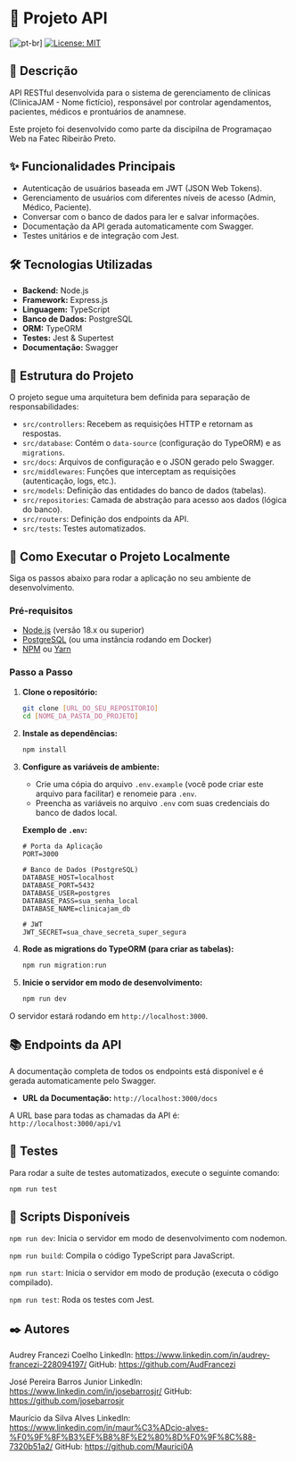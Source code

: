 # 🏥 Projeto API

[![pt-br](https://img.shields.io/badge/lang-pt--br-green.svg)]
[![License: MIT](https://img.shields.io/badge/License-MIT-yellow.svg)](https://opensource.org/licenses/MIT)

## 📝 Descrição

API RESTful desenvolvida para o sistema de gerenciamento de clínicas (ClinicaJAM - Nome fictício), responsável por controlar agendamentos, pacientes, médicos e prontuários de anamnese.

Este projeto foi desenvolvido como parte da discipilna de Programaçao Web na Fatec Ribeirão Preto.

## ✨ Funcionalidades Principais

* Autenticação de usuários baseada em JWT (JSON Web Tokens).
* Gerenciamento de usuários com diferentes níveis de acesso (Admin, Médico, Paciente).
* Conversar com o banco de dados para ler e salvar informações.
* Documentação da API gerada automaticamente com Swagger.
* Testes unitários e de integração com Jest.

## 🛠️ Tecnologias Utilizadas

* **Backend:** Node.js
* **Framework:** Express.js
* **Linguagem:** TypeScript
* **Banco de Dados:** PostgreSQL
* **ORM:** TypeORM
* **Testes:** Jest & Supertest
* **Documentação:** Swagger

## 📂 Estrutura do Projeto

O projeto segue uma arquitetura bem definida para separação de responsabilidades:

-   `src/controllers`: Recebem as requisições HTTP e retornam as respostas.
-   `src/database`: Contém o `data-source` (configuração do TypeORM) e as `migrations`.
-   `src/docs`: Arquivos de configuração e o JSON gerado pelo Swagger.
-   `src/middlewares`: Funções que interceptam as requisições (autenticação, logs, etc.).
-   `src/models`: Definição das entidades do banco de dados (tabelas).
-   `src/repositories`: Camada de abstração para acesso aos dados (lógica do banco).
-   `src/routers`: Definição dos endpoints da API.
-   `src/tests`: Testes automatizados.

## 🚀 Como Executar o Projeto Localmente

Siga os passos abaixo para rodar a aplicação no seu ambiente de desenvolvimento.

### Pré-requisitos

* [Node.js](https://nodejs.org/en/) (versão 18.x ou superior)
* [PostgreSQL](https://www.postgresql.org/download/) (ou uma instância rodando em Docker)
* [NPM](https://www.npmjs.com/) ou [Yarn](https://yarnpkg.com/)

### Passo a Passo

1.  **Clone o repositório:**
    ```bash
    git clone [URL_DO_SEU_REPOSITORIO]
    cd [NOME_DA_PASTA_DO_PROJETO]
    ```

2.  **Instale as dependências:**
    ```bash
    npm install
    ```

3.  **Configure as variáveis de ambiente:**
    * Crie uma cópia do arquivo `.env.example` (você pode criar este arquivo para facilitar) e renomeie para `.env`.
    * Preencha as variáveis no arquivo `.env` com suas credenciais do banco de dados local.

    **Exemplo de `.env`:**
    ```env
    # Porta da Aplicação
    PORT=3000

    # Banco de Dados (PostgreSQL)
    DATABASE_HOST=localhost
    DATABASE_PORT=5432
    DATABASE_USER=postgres
    DATABASE_PASS=sua_senha_local
    DATABASE_NAME=clinicajam_db

    # JWT
    JWT_SECRET=sua_chave_secreta_super_segura
    ```

4.  **Rode as migrations do TypeORM (para criar as tabelas):**
    ```bash
    npm run migration:run
    ```

5.  **Inicie o servidor em modo de desenvolvimento:**
    ```bash
    npm run dev
    ```

O servidor estará rodando em `http://localhost:3000`.

## 📚 Endpoints da API

A documentação completa de todos os endpoints está disponível e é gerada automaticamente pelo Swagger.

* **URL da Documentação:** `http://localhost:3000/docs`

A URL base para todas as chamadas da API é:
`http://localhost:3000/api/v1`

## 🧪 Testes

Para rodar a suíte de testes automatizados, execute o seguinte comando:

```bash
npm run test
```

## 📜 Scripts Disponíveis
`npm run dev`: Inicia o servidor em modo de desenvolvimento com nodemon.

`npm run build`: Compila o código TypeScript para JavaScript.

`npm run start`: Inicia o servidor em modo de produção (executa o código compilado).

`npm run test`: Roda os testes com Jest.

## ✒️ Autores

Audrey Francezi Coelho
LinkedIn: https://www.linkedin.com/in/audrey-francezi-228094197/
GitHub: https://github.com/AudFrancezi


José Pereira Barros Junior
LinkedIn: https://www.linkedin.com/in/josebarrosjr/
GitHub: https://github.com/josebarrosjr


Maurício da Silva Alves
LinkedIn: https://www.linkedin.com/in/maur%C3%ADcio-alves-%F0%9F%8F%B3%EF%B8%8F%E2%80%8D%F0%9F%8C%88-7320b51a2/
GitHub: https://github.com/Maurici0A
